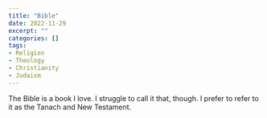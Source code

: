 ```yaml
---
title: "Bible"
date: 2022-11-29
excerpt: ""
categories: []
tags:
- Religion
- Theology
- Christianity
- Judaism
---
```

The Bible is a book I love. I struggle to call it that, though. I prefer to refer to it as the Tanach and New Testament. 